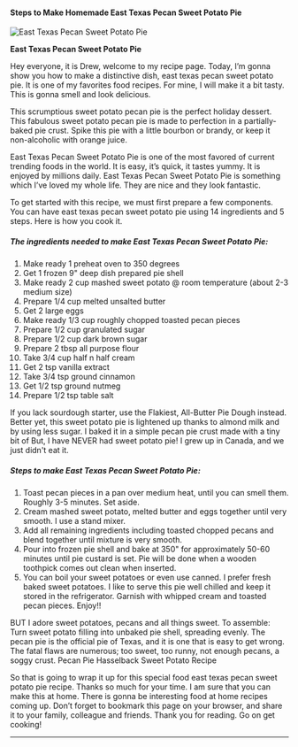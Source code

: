             

#### Steps to Make Homemade East Texas Pecan Sweet Potato Pie

![East Texas Pecan Sweet Potato Pie](https://img-global.cpcdn.com/recipes/4656289096925184/751x532cq70/east-texas-pecan-sweet-potato-pie-recipe-main-photo.jpg)

**East Texas Pecan Sweet Potato Pie**

Hey everyone, it is Drew, welcome to my recipe page. Today, I’m gonna show you how to make a distinctive dish, east texas pecan sweet potato pie. It is one of my favorites food recipes. For mine, I will make it a bit tasty. This is gonna smell and look delicious.

This scrumptious sweet potato pecan pie is the perfect holiday dessert. This fabulous sweet potato pecan pie is made to perfection in a partially-baked pie crust. Spike this pie with a little bourbon or brandy, or keep it non-alcoholic with orange juice.

East Texas Pecan Sweet Potato Pie is one of the most favored of current trending foods in the world. It is easy, it’s quick, it tastes yummy. It is enjoyed by millions daily. East Texas Pecan Sweet Potato Pie is something which I’ve loved my whole life. They are nice and they look fantastic.

To get started with this recipe, we must first prepare a few components. You can have east texas pecan sweet potato pie using 14 ingredients and 5 steps. Here is how you cook it.

##### The ingredients needed to make East Texas Pecan Sweet Potato Pie:

1.  Make ready 1 preheat oven to 350 degrees
2.  Get 1 frozen 9" deep dish prepared pie shell
3.  Make ready 2 cup mashed sweet potato @ room temperature (about 2-3 medium size)
4.  Prepare 1/4 cup melted unsalted butter
5.  Get 2 large eggs
6.  Make ready 1/3 cup roughly chopped toasted pecan pieces
7.  Prepare 1/2 cup granulated sugar
8.  Prepare 1/2 cup dark brown sugar
9.  Prepare 2 tbsp all purpose flour
10.  Take 3/4 cup half n half cream
11.  Get 2 tsp vanilla extract
12.  Take 3/4 tsp ground cinnamon
13.  Get 1/2 tsp ground nutmeg
14.  Prepare 1/2 tsp table salt

If you lack sourdough starter, use the Flakiest, All-Butter Pie Dough instead. Better yet, this sweet potato pie is lightened up thanks to almond milk and by using less sugar. I baked it in a simple pecan pie crust made with a tiny bit of But, I have NEVER had sweet potato pie! I grew up in Canada, and we just didn't eat it.

##### Steps to make East Texas Pecan Sweet Potato Pie:

1.  Toast pecan pieces in a pan over medium heat, until you can smell them. Roughly 3-5 minutes. Set aside.
2.  Cream mashed sweet potato, melted butter and eggs together until very smooth. I use a stand mixer.
3.  Add all remaining ingredients including toasted chopped pecans and blend together until mixture is very smooth.
4.  Pour into frozen pie shell and bake at 350" for approximately 50-60 minutes until pie custard is set. Pie will be done when a wooden toothpick comes out clean when inserted.
5.  You can boil your sweet potatoes or even use canned. I prefer fresh baked sweet potatoes. I like to serve this pie well chilled and keep it stored in the refrigerator. Garnish with whipped cream and toasted pecan pieces. Enjoy!!

BUT I adore sweet potatoes, pecans and all things sweet. To assemble: Turn sweet potato filling into unbaked pie shell, spreading evenly. The pecan pie is the official pie of Texas, and it is one that is easy to get wrong. The fatal flaws are numerous; too sweet, too runny, not enough pecans, a soggy crust. Pecan Pie Hasselback Sweet Potato Recipe

So that is going to wrap it up for this special food east texas pecan sweet potato pie recipe. Thanks so much for your time. I am sure that you can make this at home. There is gonna be interesting food at home recipes coming up. Don’t forget to bookmark this page on your browser, and share it to your family, colleague and friends. Thank you for reading. Go on get cooking!

* * *